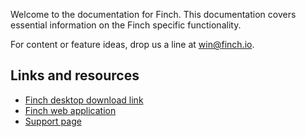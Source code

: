 Welcome to the documentation for Finch. This documentation covers essential information on the Finch specific functionality.

For content or feature ideas, drop us a line at [win@finch.io](mailto:win@finch.io).

## Links and resources

- [Finch desktop download link](https://finch.io/download/latest)
- [Finch web application](https://beta.finch.io)
- [Support page](support.md)
